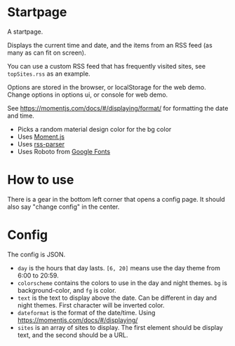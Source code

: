 # Startpage
A startpage.

Displays the current time and date, and the items from an RSS feed (as many as can fit on screen).

You can use a custom RSS feed that has frequently visited sites, see `topSites.rss` as an example.

Options are stored in the browser, or localStorage for the web demo. Change options in options ui, or console for web demo.

See https://momentjs.com/docs/#/displaying/format/ for formatting the date and time.

 * Picks a random material design color for the bg color
 * Uses [Moment.js](https://momentjs.com)
 * Uses [rss-parser](https://www.npmjs.com/package/rss-parser)
 * Uses Roboto from [Google Fonts](https://fonts.google.com)


# How to use
There is a gear in the bottom left corner that opens a config page. It should also say "change config" in the center.

# Config
The config is JSON.
 - `day` is the hours that day lasts. `[6, 20]` means use the day theme from 6:00 to 20:59.
 - `colorscheme` contains the colors to use in the day and night themes. `bg` is background-color, and `fg` is color.
 - `text` is the text to display above the date. Can be different in day and night themes. First character will be inverted color.
 - `dateformat` is the format of the date/time. Using https://momentjs.com/docs/#/displaying/
 - `sites` is an array of sites to display. The first element should be display text, and the second should be a URL.
